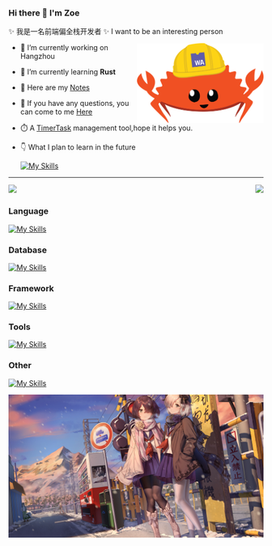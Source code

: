 ### Hi there 👋 I'm Zoe

✨ 我是一名前端偏全栈开发者
✨ I want to be an interesting person

<!-- <img align="right" style="width: 100px; height: 100px; border:5px solid #fff;border-radius: 50%;" src="./image/avatar.jpg"/> -->
<img align="right" width="250" src="./image/rspress-icon.png"/>

- 🎄 I’m currently working on Hangzhou
- 🦀 I’m currently learning **Rust**
- 📒 Here are my [Notes](https://missgwen.github.io/MissGwen/)
- 💬 If you have any questions, you can come to me [Here](https://github.com/MissGwen/MissGwen/issues)
- ⏱️ A [TimerTask](https://www.npmjs.com/package/timertasks) management tool,hope it helps you.
- 👇 What I plan to learn in the future

  [![My Skills](https://skillicons.dev/icons?i=rabbitmq,kafka,jenkins,rocket,godot&theme=light)](https://skillicons.dev)

---

<img height=170 src="https://github-readme-stats.vercel.app/api?username=MissGwen&show_icons=true&icon_color=0078e7&title_color=0078e7&include_all_commits=true&rank_icon=github&hide=contribs"/>
<img align="right" height=170 src="https://github-readme-stats.vercel.app/api/top-langs/?username=MissGwen&layout=compact"/>

### Language

[![My Skills](https://skillicons.dev/icons?i=js,ts,dart,rust,go,lua&theme=light)](https://skillicons.dev)

### Database

[![My Skills](https://skillicons.dev/icons?i=mysql,postgres,redis,mongodb&theme=light)](https://skillicons.dev)

### Framework

[![My Skills](https://skillicons.dev/icons?i=vue,react,nuxtjs,nextjs,nestjs,electron,tauri,flutter&theme=light)](https://skillicons.dev)

### Tools

[![My Skills](https://skillicons.dev/icons?i=git,tailwindcss,babel,webpack,vite,rollupjs,pnpm,nodejs,prisma,wasm)](https://skillicons.dev)

### Other

[![My Skills](https://skillicons.dev/icons?i=linux,docker,k8s,nginx&theme=light)](https://skillicons.dev)

[![Miss Gwen](./image/end.png "这是个图片")]()
